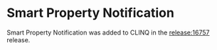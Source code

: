 # Smart Property Notification

Smart Property Notification was added to CLINQ in the [release:16757](release_16757) release.